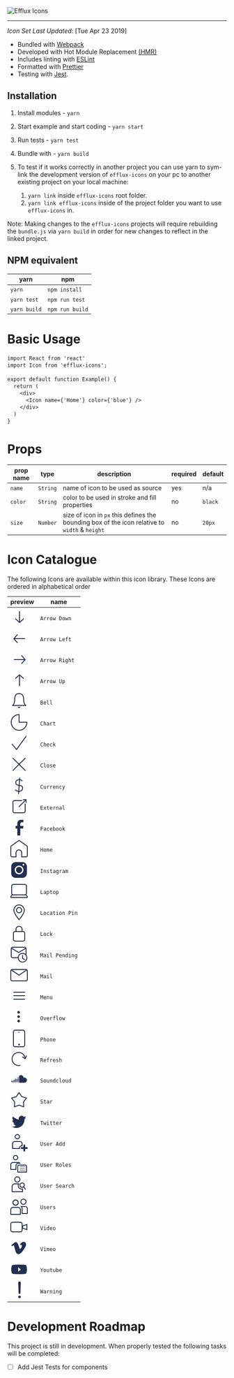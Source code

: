 ![Efflux Icons](https://user-images.githubusercontent.com/16481834/56536217-1dd0e180-6523-11e9-84c6-7045dcc18034.png)

---

_Icon Set Last Updated_: [Tue Apr 23 2019]

-   Bundled with [Webpack](https://webpack.js.org/)
-   Developed with Hot Module Replacement [(HMR)](https://webpack.js.org/concepts/hot-module-replacement/)
-   Includes linting with [ESLint](http://eslint.org/)
-   Formatted with [Prettier](https://prettier.io/)
-   Testing with [Jest](http://facebook.github.io/jest/).

## Installation

1. Install modules - `yarn`

2. Start example and start coding - `yarn start`

3. Run tests - `yarn test`

4. Bundle with - `yarn build`

5. To test if it works correctly in another project you can use yarn to sym-link the development version of `efflux-icons` on your pc to another existing project on your local machine:

    1. `yarn link` inside `efflux-icons` root folder.
    2. `yarn link efflux-icons` inside of the project folder you want to use `efflux-icons` in.

Note: Making changes to the `efflux-icons` projects will require rebuilding the `bundle.js` via `yarn build` in order for new changes to reflect in the linked project.

## NPM equivalent

| yarn         | npm             |
| ------------ | --------------- |
| `yarn`       | `npm install`   |
| `yarn test`  | `npm run test`  |
| `yarn build` | `npm run build` |

# Basic Usage

```
import React from 'react'
import Icon from 'efflux-icons';

export default function Example() {
  return (
    <div>
      <Icon name={'Home'} color={'blue'} />
    </div>
  )
}
```

# Props

| prop name | type     | description                                                                                   | required | default |
| --------- | -------- | --------------------------------------------------------------------------------------------- | -------- | ------- |
| `name`    | `String` | name of icon to be used as source                                                             | yes      | n/a     |
| `color`   | `String` | color to be used in stroke and fill properties                                                | no       | `black` |
| `size`    | `Number` | size of icon in `px` this defines the bounding box of the icon relative to `width` & `height` | no       | `20px`  |

# Icon Catalogue

The following Icons are available within this icon library. These Icons are ordered in alphabetical order

| preview                                     | name           |
| ------------------------------------------- | -------------- |
| ![ArrowDown](assets/svgs/ArrowDown.svg)     | `Arrow Down`   |
| ![ArrowLeft](assets/svgs/ArrowLeft.svg)     | `Arrow Left`   |
| ![ArrowRight](assets/svgs/ArrowRight.svg)   | `Arrow Right`  |
| ![ArrowUp](assets/svgs/ArrowUp.svg)         | `Arrow Up`     |
| ![Bell](assets/svgs/Bell.svg)               | `Bell`         |
| ![Chart](assets/svgs/Chart.svg)             | `Chart`        |
| ![Check](assets/svgs/Check.svg)             | `Check`        |
| ![Close](assets/svgs/Close.svg)             | `Close`        |
| ![Currency](assets/svgs/Currency.svg)       | `Currency`     |
| ![External](assets/svgs/External.svg)       | `External`     |
| ![Facebook](assets/svgs/Facebook.svg)       | `Facebook`     |
| ![Home](assets/svgs/Home.svg)               | `Home`         |
| ![Instagram](assets/svgs/Instagram.svg)     | `Instagram`    |
| ![Laptop](assets/svgs/Laptop.svg)           | `Laptop`       |
| ![Location](assets/svgs/LocationPin.svg)    | `Location Pin` |
| ![Lock](assets/svgs/Lock.svg)               | `Lock`         |
| ![MailPending](assets/svgs/MailPending.svg) | `Mail Pending` |
| ![Mail](assets/svgs/Mail.svg)               | `Mail`         |
| ![Menu](assets/svgs/Menu.svg)               | `Menu`         |
| ![Overflow](assets/svgs/Overflow.svg)       | `Overflow`     |
| ![Phone](assets/svgs/Phone.svg)             | `Phone`        |
| ![Refresh](assets/svgs/Refresh.svg)         | `Refresh`      |
| ![Soundcloud](assets/svgs/Soundcloud.svg)   | `Soundcloud`   |
| ![Star](assets/svgs/Star.svg)               | `Star`         |
| ![Twitter](assets/svgs/Twitter.svg)         | `Twitter`      |
| ![UserAdd](assets/svgs/UserAdd.svg)         | `User Add`     |
| ![UserRoles](assets/svgs/UserRoles.svg)     | `User Roles`   |
| ![UserSearch](assets/svgs/UserSearch.svg)   | `User Search`  |
| ![Users](assets/svgs/Users.svg)             | `Users`        |
| ![Video](assets/svgs/Video.svg)             | `Video`        |
| ![Vimeo](assets/svgs/Vimeo.svg)             | `Vimeo`        |
| ![Youtube](assets/svgs/Youtube.svg)         | `Youtube`      |
| ![Warning](assets/svgs/Warning.svg)         | `Warning`      |

# Development Roadmap

This project is still in development. When properly tested the following tasks will be completed:

-   [ ] Add Jest Tests for components
